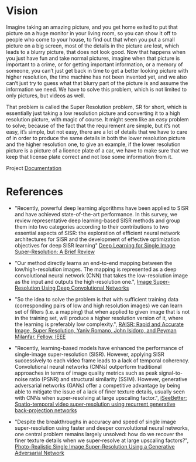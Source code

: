 # Vision

Imagine taking an amazing picture, and you get home exited to put that picture on a huge monitor in your living room, so you can show it off to people who come to your house, to find out that when you put a small picture on a big screen, most of the details in the picture are lost, which leads to a blurry picture, that does not look good. Now that happens when you just have fun and take normal pictures, imagine when that picture is important to a crime, or for getting important information, or a memory of someone, you can’t just get back in time to get a better looking picture with higher resolution, the time machine has not been invented yet, and we also can’t just try to guess what that blurry part of the picture is and assume the information we need. We have to solve this problem, which is not limited to only pictures, but videos as well.

That problem is called the Super Resolution problem, SR for short, which is essentially just taking a low resolution picture and converting it to a high resolution picture, with magic of course. It might seem like an easy problem to solve; because of the fact that the requirement are simple, but it’s not easy, it’s simple, but not easy, there are a lot of details that we have to care of in order to produce the same details in both the lower resolution picture and the higher resolution one, to give an example, if the lower resolution picture is a picture of a licence plate of a car, we have to make sure that we keep that license plate correct and not lose some information from it.

Project [Documentation](https://docs.google.com/document/d/1OjuSztAUr1YEyZFzIZ0u0HcZqPbf8UQ8npz4lpU8gts/edit?usp=sharing)

# References 
- "Recently, powerful deep learning algorithms have been applied to SISR and have achieved state-of-the-art performance. In this survey, we review representative deep learning-based SISR methods and group them into two categories according to their contributions to two essential aspects of SISR: the exploration of efficient neural network architectures for SISR and the development of effective optimization objectives for deep SISR learning" [Deep Learning for Single Image Super-Resolution: A Brief Review](https://arxiv.org/pdf/1808.03344.pdf)

- "Our method directly learns an end-to-end mapping between the low/high-resolution images. The mapping is represented as a deep convolutional neural network (CNN) that takes the low-resolution image as the input and outputs the high-resolution one.", [Image Super-Resolution Using Deep Convolutional Networks](https://arxiv.org/pdf/1501.00092.pdf)

- "So the idea to solve the problem is that with sufficient training data (corresponding pairs of low and high resolution images) we can learn set of filters (i.e. a mapping) that when applied to given image that is not in the training set, will produce a higher resolution version of it, where the learning is preferably low complexity.", [RAISR: Rapid and Accurate Image, Super Resolution, Yaniv Romano, John Isidoro, and Peyman Milanfar, Fellow, IEEE](https://arxiv.org/pdf/1606.01299.pdf)

- "Recently, learning-based models have enhanced the performance of single-image super-resolution (SISR). However, applying SISR successively to each video frame leads to a lack of temporal coherency. Convolutional neural networks (CNNs) outperform traditional approaches in terms of image quality metrics such as peak signal-to-noise ratio (PSNR) and structural similarity (SSIM). However, generative adversarial networks (GANs) offer a competitive advantage by being able to mitigate the issue of a lack of finer texture details, usually seen with CNNs when super-resolving at large upscaling factor.", [iSeeBetter: Spatio-temporal video super-resolution using recurrent generative back-projection networks](https://arxiv.org/pdf/2006.11161.pdf)

- "Despite the breakthroughs in accuracy and speed of single image super-resolution using faster and deeper convolutional neural networks, one central problem remains largely unsolved: how do we recover the finer texture details when we super-resolve at large upscaling factors?", [Photo-Realistic Single Image Super-Resolution Using a Generative Adversarial Network](https://arxiv.org/pdf/1609.04802.pdf)
